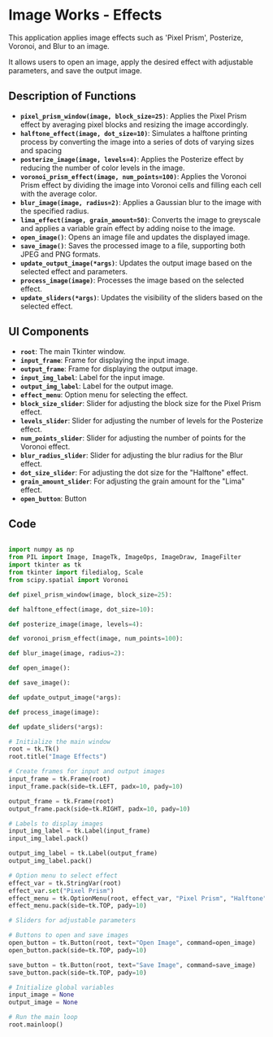 # Image Works - Effects

This application applies image effects such as 'Pixel Prism', Posterize, Voronoi, and Blur to an image.

It allows users to open an image, apply the desired effect with adjustable parameters, and save the output image.

## Description of Functions

- **`pixel_prism_window(image, block_size=25)`**: Applies the Pixel Prism effect by averaging pixel blocks and resizing the image accordingly.
- **`halftone_effect(image, dot_size=10)`**: Simulates a halftone printing process by converting the image into a series of dots of varying sizes and spacing
- **`posterize_image(image, levels=4)`**: Applies the Posterize effect by reducing the number of color levels in the image.
- **`voronoi_prism_effect(image, num_points=100)`**: Applies the Voronoi Prism effect by dividing the image into Voronoi cells and filling each cell with the average color.
- **`blur_image(image, radius=2)`**: Applies a Gaussian blur to the image with the specified radius.
- **`lima_effect(image, grain_amount=50)`**: Converts the image to greyscale and applies a variable grain effect by adding noise to the image.
- **`open_image()`**: Opens an image file and updates the displayed image.
- **`save_image()`**: Saves the processed image to a file, supporting both JPEG and PNG formats.
- **`update_output_image(*args)`**: Updates the output image based on the selected effect and parameters.
- **`process_image(image)`**: Processes the image based on the selected effect.
- **`update_sliders(*args)`**: Updates the visibility of the sliders based on the selected effect.

## UI Components

- **`root`**: The main Tkinter window.
- **`input_frame`**: Frame for displaying the input image.
- **`output_frame`**: Frame for displaying the output image.
- **`input_img_label`**: Label for the input image.
- **`output_img_label`**: Label for the output image.
- **`effect_menu`**: Option menu for selecting the effect.
- **`block_size_slider`**: Slider for adjusting the block size for the Pixel Prism effect.
- **`levels_slider`**: Slider for adjusting the number of levels for the Posterize effect.
- **`num_points_slider`**: Slider for adjusting the number of points for the Voronoi effect.
- **`blur_radius_slider`**: Slider for adjusting the blur radius for the Blur effect.
- **`dot_size_slider`**: For adjusting the dot size for the "Halftone" effect.
- **`grain_amount_slider`**: For adjusting the grain amount for the "Lima" effect.
- **`open_button`**: Button

## Code

```python

import numpy as np
from PIL import Image, ImageTk, ImageOps, ImageDraw, ImageFilter
import tkinter as tk
from tkinter import filedialog, Scale
from scipy.spatial import Voronoi

def pixel_prism_window(image, block_size=25):

def halftone_effect(image, dot_size=10):

def posterize_image(image, levels=4):

def voronoi_prism_effect(image, num_points=100):

def blur_image(image, radius=2):

def open_image():

def save_image():

def update_output_image(*args):

def process_image(image):

def update_sliders(*args):

# Initialize the main window
root = tk.Tk()
root.title("Image Effects")

# Create frames for input and output images
input_frame = tk.Frame(root)
input_frame.pack(side=tk.LEFT, padx=10, pady=10)

output_frame = tk.Frame(root)
output_frame.pack(side=tk.RIGHT, padx=10, pady=10)

# Labels to display images
input_img_label = tk.Label(input_frame)
input_img_label.pack()

output_img_label = tk.Label(output_frame)
output_img_label.pack()

# Option menu to select effect
effect_var = tk.StringVar(root)
effect_var.set("Pixel Prism")
effect_menu = tk.OptionMenu(root, effect_var, "Pixel Prism", "Halftone", "Posterize", "Voronoi", "Blur", command=update_sliders)
effect_menu.pack(side=tk.TOP, pady=10)

# Sliders for adjustable parameters

# Buttons to open and save images
open_button = tk.Button(root, text="Open Image", command=open_image)
open_button.pack(side=tk.TOP, pady=10)

save_button = tk.Button(root, text="Save Image", command=save_image)
save_button.pack(side=tk.TOP, pady=10)

# Initialize global variables
input_image = None
output_image = None

# Run the main loop
root.mainloop()

```
